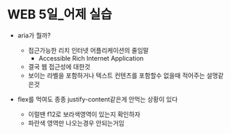 # WEB 5일_어제 실습



- aria가 뭘까?
  - 접근가능한 리치 인터넷 어플리케이션의 줄임말
    - Accessible Rich Internet Application
  - 결국 웹 접근성에 대한것
  - 보이는 라벨을 포함하거나 텍스트 컨텐츠를 포함할수 없을때 적어주는 설명같은것



- flex를 먹여도 종종 justify-content같은게 안먹는 상황이 있다
  - 이럴땐 f12로 보라색영역이 있는지 확인하자
  - 파란색 영역만 나오는경우 안되는거임